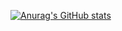[![Anurag's GitHub stats](https://github-readme-stats.vercel.app/api?username=mymoonyue)](https://github.com/anuraghazra/github-readme-stats)
